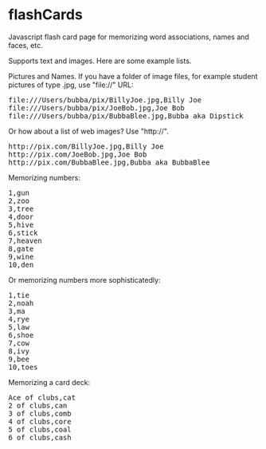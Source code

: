 flashCards
==========

Javascript flash card page for memorizing word associations, names and faces, etc.

Supports text and images. Here are some example lists.

Pictures and Names. If you have a folder of image files, for example student pictures of type .jpg, 
use &quot;file://&quot; URL:

<pre>
file:///Users/bubba/pix/BillyJoe.jpg,Billy Joe
file:///Users/bubba/pix/JoeBob.jpg,Joe Bob
file:///Users/bubba/pix/BubbaBlee.jpg,Bubba aka Dipstick
</pre>
      
Or how about a list of web images? Use &quot;http://&quot;.

<pre>
http://pix.com/BillyJoe.jpg,Billy Joe
http://pix.com/JoeBob.jpg,Joe Bob
http://pix.com/BubbaBlee.jpg,Bubba aka BubbaBlee
</pre>
      
Memorizing numbers:

<pre>
1,gun
2,zoo
3,tree
4,door
5,hive
6,stick
7,heaven
8,gate
9,wine
10,den
</pre>      

Or memorizing numbers more sophisticatedly:

<pre>
1,tie
2,noah
3,ma
4,rye
5,law
6,shoe
7,cow
8,ivy
9,bee
10,toes
</pre>
      
Memorizing a card deck:

<pre>
Ace of clubs,cat
2 of clubs,can
3 of clubs,comb
4 of clubs,core
5 of clubs,coal
6 of clubs,cash
</pre>